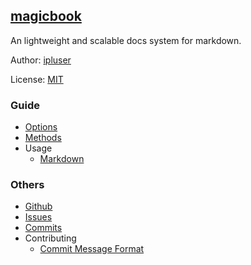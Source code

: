 ## [magicbook](#)
An lightweight and scalable docs system for markdown.

Author: [ipluser](https://github.com/ipluser)

License: [MIT](https://github.com/ipluser/magicbook/blob/gh-pages/LICENSE)

### Guide
- [Options](#public/doc/options.md)
- [Methods](#public/doc/methods.md)
- Usage
	- [Markdown](#public/doc/usage/markdown.md)

### Others
- [Github](https://github.com/ipluser/magicbook)
- [Issues](https://github.com/ipluser/magicbook/issues)
- [Commits](https://github.com/ipluser/magicbook/commits/gh-pages)
- Contributing
	- [Commit Message Format](https://github.com/angular/angular.js/blob/master/CONTRIBUTING.md#commit-message-format)